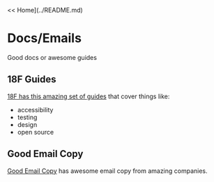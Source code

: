 << Home](../README.md)

# Docs/Emails
Good docs or awesome guides

## 18F Guides
[18F has this amazing set of guides](https://pages.18f.gov/guides/) that cover things like:

- accessibility
- testing
- design
- open source

## Good Email Copy
[Good Email Copy](http://www.goodemailcopy.com/) has awesome email copy from amazing companies.
